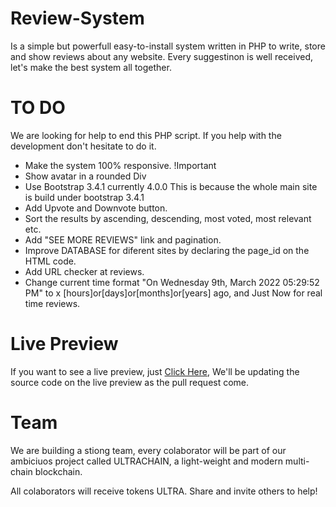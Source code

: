 # Review-System

Is a simple but powerfull easy-to-install system written in PHP to write, store and show reviews about any website.
Every suggestinon is well received, let's make the best system all together.


# TO DO

We are looking for help to end this PHP script. If you help with the development don't hesitate to do it.

* Make the system 100% responsive. !Important
* Show avatar in a rounded Div 
* Use Bootstrap 3.4.1 currently 4.0.0 This is because the whole main site is build under bootstrap 3.4.1
* Add Upvote and Downvote button.
* Sort the results by ascending, descending, most voted, most relevant etc.
* Add "SEE MORE REVIEWS" link and pagination.
* Improve DATABASE for diferent sites by declaring the page_id on the HTML code.
* Add URL checker at reviews.
* Change current time format "On Wednesday 9th, March 2022 05:29:52 PM" to x [hours]or[days]or[months]or[years] ago, and Just Now for real time reviews.


# Live Preview

If you want to see a live preview, just <a href="https://prueba.easycryptos.org" target="_blank">Click Here</a>, We'll be updating the source code on the live preview as the pull request come.


# Team
We are building a stiong team, every colaborator will be part of our ambiciuos project called ULTRACHAIN, a light-weight and modern multi-chain blockchain.

All colaborators will receive tokens ULTRA. Share and invite others to help!
